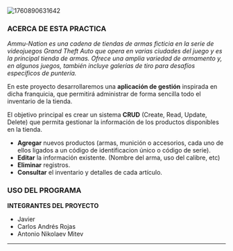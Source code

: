 ![1760890631642](image/READMEcopy/1760890631642.png)

### **ACERCA DE ESTA PRACTICA**

*Ammu-Nation es una cadena de tiendas de armas ficticia en la serie de videojuegos Grand Theft Auto que opera en varias ciudades del juego y es la principal tienda de armas. Ofrece una amplia variedad de armamento y, en algunos juegos, también incluye galerías de tiro para desafíos específicos de puntería.*

En este proyecto desarrollaremos una **aplicación de gestión** inspirada en dicha franquicia, que permitirá administrar de forma sencilla todo el inventario de la tienda.

El objetivo principal es crear un sistema **CRUD** (Create, Read, Update, Delete) que permita gestionar la información de los productos disponibles en la tienda.

- **Agregar** nuevos productos (armas, munición o accesorios, cada uno de ellos ligados a un código de identificacion único o código de serie).
- **Editar** la información existente. (Nombre del arma, uso del calibre, etc)
- **Eliminar** registros.
- **Consultar** el inventario y detalles de cada artículo.

### USO DEL PROGRAMA

**INTEGRANTES DEL PROYECTO**

* Javier
* Carlos Andrés Rojas
* Antonio Nikolaev Mitev

---
